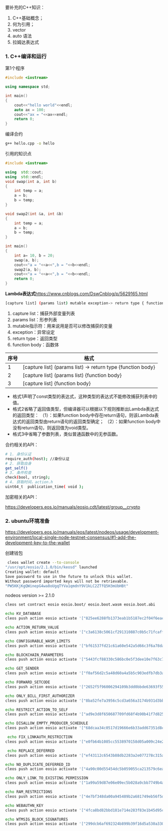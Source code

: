 

要补充的C++知识：

1. C++基础概念；
2. 何为引用；
3. vector
4. auto 语法
5. 拉姆达表达式



### 1. C++编译和运行

第1个程序

```c++
#include <iostream>

using namespace std;

int main()
{
    cout<<"hello world"<<endl;
    auto ax = 100;
    cout<<"ax = "<<ax<<endl;
    return 0;
}
```

编译合约

```sh
g++ hello.cpp -o hello
```



引用的知识点

```c++
#include <iostream>

using  std::cout;
using  std::endl;
void swap(int a, int b)
{
    int temp = a;
    a = b;
    b = temp;
}

void swap2(int &a, int &b)
{
    int temp = a;
    a = b;
    b = temp;
}

int main()
{
    int a= 10, b = 20;
    swap(a, b);
    cout<<"a = "<<a<<",b = "<<b<<endl;
    swap2(a, b);
    cout<<"a = "<<a<<",b = "<<b<<endl;
    return 0;
}

```



**Lambda表达式**https://www.cnblogs.com/DswCnblog/p/5629165.html

```sh
[capture list] (params list) mutable exception-> return type { function body }
```

1. capture list：捕获外部变量列表
2. params list：形参列表
3. mutable指示符：用来说用是否可以修改捕获的变量
4. exception：异常设定
5. return type：返回类型
6. function body：函数体



| 序号 | 格式                                                        |
| ---- | ----------------------------------------------------------- |
| 1    | [capture list] (params list) -> return type {function body} |
| 2    | [capture list] (params list) {function body}                |
| 3    | [capture list] {function body}                              |

- 格式1声明了const类型的表达式，这种类型的表达式不能修改捕获列表中的值。
- 格式2省略了返回值类型，但编译器可以根据以下规则推断出Lambda表达式的返回类型： （1）：如果function body中存在return语句，则该Lambda表达式的返回类型由return语句的返回类型确定； （2）：如果function body中没有return语句，则返回值为void类型。
- 格式3中省略了参数列表，类似普通函数中的无参函数。











合约相关的API：

```sh
# 1. 身份认证
require_auth(host); //身份认证
# 2. 获取自身
get_self()
# 3. 条件检查
check(bool, string);
# 4. 获取时间，action.h
uint64_t  publication_time( void );
```



加密相关的API：

https://developers.eos.io/manuals/eosio.cdt/latest/group__crypto





### 2. ubuntu环境准备

https://developers.eos.io/manuals/eos/latest/nodeos/usage/development-environment/local-single-node-testnet-consensus/#1-add-the-development-key-to-the-wallet

创建钱包

```sh
 cleos wallet create --to-console
"/usr/opt/eosio/2.1.0/bin/keosd" launched
Creating wallet: default
Save password to use in the future to unlock this wallet.
Without password imported keys will not be retrievable.
"PW5KKjKgQWinepG4wa8oUgqTYVa1qmdnY9V1kLC2ZTfQ5H3mUbHBt"
```



nodeos version >= 2.1.0

```sh
cleos set contract eosio eosio.boot/ eosio.boot.wasm eosio.boot.abi
```



```sh
echo KV_DATABASE
cleos push action eosio activate '["825ee6288fb1373eab1b5187ec2f04f6eacb39cb3a97f356a07c91622dd61d16"]' -p eosio

echo ACTION_RETURN_VALUE
cleos push action eosio activate '["c3a6138c5061cf291310887c0b5c71fcaffeab90d5deb50d3b9e687cead45071"]' -p eosio

echo CONFIGURABLE_WASM_LIMITS
cleos push action eosio activate '["bf61537fd21c61a60e542a5d66c3f6a78da0589336868307f94a82bccea84e88"]' -p eosio

echo BLOCKCHAIN_PARAMETERS
cleos push action eosio activate '["5443fcf88330c586bc0e5f3dee10e7f63c76c00249c87fe4fbf7f38c082006b4"]' -p eosio

echo GET_SENDER
cleos push action eosio activate '["f0af56d2c5a48d60a4a5b5c903edfb7db3a736a94ed589d0b797df33ff9d3e1d"]' -p eosio

echo FORWARD_SETCODE
cleos push action eosio activate '["2652f5f96006294109b3dd0bbde63693f55324af452b799ee137a81a905eed25"]' -p eosio

echo ONLY_BILL_FIRST_AUTHORIZER
cleos push action eosio activate '["8ba52fe7a3956c5cd3a656a3174b931d3bb2abb45578befc59f283ecd816a405"]' -p eosio

echo RESTRICT_ACTION_TO_SELF
cleos push action eosio activate '["ad9e3d8f650687709fd68f4b90b41f7d825a365b02c23a636cef88ac2ac00c43"]' -p eosio

echo DISALLOW_EMPTY_PRODUCER_SCHEDULE
cleos push action eosio activate '["68dcaa34c0517d19666e6b33add67351d8c5f69e999ca1e37931bc410a297428"]' -p eosio

 echo FIX_LINKAUTH_RESTRICTION
cleos push action eosio activate '["e0fb64b1085cc5538970158d05a009c24e276fb94e1a0bf6a528b48fbc4ff526"]' -p eosio

 echo REPLACE_DEFERRED
cleos push action eosio activate '["ef43112c6543b88db2283a2e077278c315ae2c84719a8b25f25cc88565fbea99"]' -p eosio

echo NO_DUPLICATE_DEFERRED_ID
cleos push action eosio activate '["4a90c00d55454dc5b059055ca213579c6ea856967712a56017487886a4d4cc0f"]' -p eosio

echo ONLY_LINK_TO_EXISTING_PERMISSION
cleos push action eosio activate '["1a99a59d87e06e09ec5b028a9cbb7749b4a5ad8819004365d02dc4379a8b7241"]' -p eosio

echo RAM_RESTRICTIONS
cleos push action eosio activate '["4e7bf348da00a945489b2a681749eb56f5de00b900014e137ddae39f48f69d67"]' -p eosio

echo WEBAUTHN_KEY
cleos push action eosio activate '["4fca8bd82bbd181e714e283f83e1b45d95ca5af40fb89ad3977b653c448f78c2"]' -p eosio

echo WTMSIG_BLOCK_SIGNATURES
cleos push action eosio activate '["299dcb6af692324b899b39f16d5a530a33062804e41f09dc97e9f156b4476707"]' -p eosio
```

